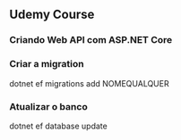 ## Udemy Course

### Criando Web API com ASP.NET Core

### Criar a migration
dotnet ef migrations add NOMEQUALQUER

### Atualizar o banco
dotnet ef database update

